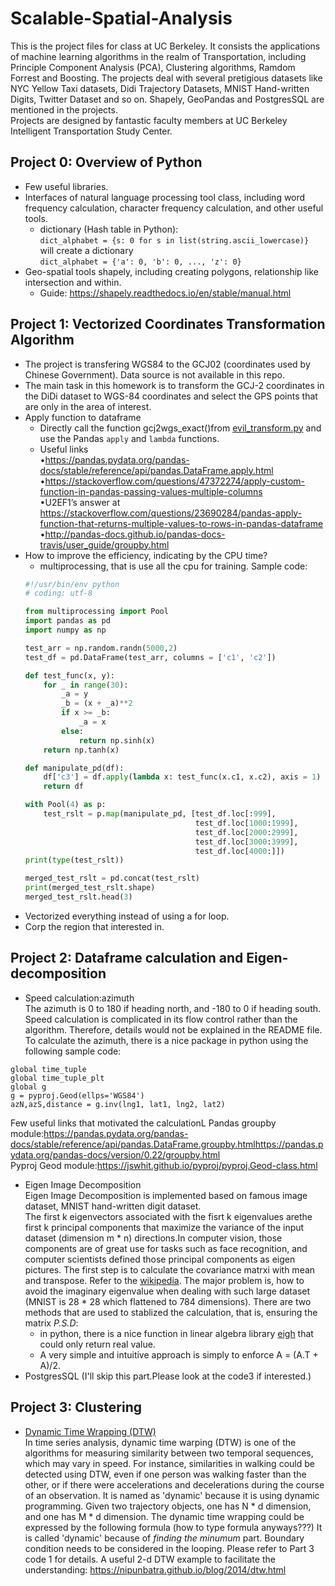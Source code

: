 # Scalable-Spatial-Analysis
This is the project files for class at UC Berkeley. It consists the applications of machine learning algorithms in the realm of Transportation, including Principle Component Analysis (PCA), Clustering algorithms, Ramdom Forrest and Boosting. The projects deal with several pretigious datasets like NYC Yellow Taxi datasets, Didi Trajectory Datasets, MNIST Hand-written Digits, Twitter Dataset and so on. Shapely, GeoPandas and PostgresSQL are mentioned in the projects.  
Projects are designed by fantastic faculty members at UC Berkeley Intelligent Transportation Study Center.
## Project 0: Overview of Python
* Few useful libraries.
* Interfaces of natural language processing tool class, including word frequency calculation, character frequency calculation, and other useful tools.   
  * dictionary (Hash table in Python):    
  ``` dict_alphabet = {s: 0 for s in list(string.ascii_lowercase)} ```    
  will create a dictionary    
  ```dict_alphabet = {'a': 0, 'b': 0, ..., 'z': 0}```    
* Geo-spatial tools shapely, including creating polygons, relationship like intersection and within.
  * Guide: https://shapely.readthedocs.io/en/stable/manual.html
## Project 1: Vectorized Coordinates Transformation Algorithm
* The project is transfering WGS84 to the GCJ02 (coordinates used by Chinese Government). Data source is not available in this repo.
* The main task in this homework is to transform the GCJ-2 coordinates in the DiDi dataset to WGS-84 coordinates and select the GPS points that are only in the area of interest.
* Apply function to dataframe
  * Directly call the function gcj2wgs_exact()from [evil_transform.py](https://github.com/googollee/eviltransform) and use the Pandas ```apply``` and ```lambda``` functions.
  * Useful links    
  •https://pandas.pydata.org/pandas-docs/stable/reference/api/pandas.DataFrame.apply.html    
  •https://stackoverflow.com/questions/47372274/apply-custom-function-in-pandas-passing-values-multiple-columns     
  •U2EF1’s  answer  at https://stackoverflow.com/questions/23690284/pandas-apply-function-that-returns-multiple-values-to-rows-in-pandas-dataframe    
  •http://pandas-docs.github.io/pandas-docs-travis/user_guide/groupby.html     
* How to improve the efficiency, indicating by the CPU time?
  * multiprocessing, that is use all the cpu for training. Sample code:
  ``` python
  #!/usr/bin/env python
  # coding: utf-8

  from multiprocessing import Pool
  import pandas as pd
  import numpy as np

  test_arr = np.random.randn(5000,2)
  test_df = pd.DataFrame(test_arr, columns = ['c1', 'c2'])

  def test_func(x, y):
      for _ in range(30):
          _a = y
          _b = (x + _a)**2
          if x >= _b:
              _a = x
          else:
              return np.sinh(x)
      return np.tanh(x)

  def manipulate_pd(df):
      df['c3'] = df.apply(lambda x: test_func(x.c1, x.c2), axis = 1)
      return df

  with Pool(4) as p:
      test_rslt = p.map(manipulate_pd, [test_df.loc[:999], 
                                        test_df.loc[1000:1999], 
                                        test_df.loc[2000:2999],
                                        test_df.loc[3000:3999],
                                        test_df.loc[4000:]])
  print(type(test_rslt))

  merged_test_rslt = pd.concat(test_rslt)
  print(merged_test_rslt.shape)
  merged_test_rslt.head(3)

 * Vectorized everything instead of using a for loop.
 * Corp the region that interested in.
## Project 2: Dataframe calculation and Eigen-decomposition
* Speed calculation:azimuth    
The azimuth is 0 to 180 if heading north, and -180 to 0 if heading south. Speed calculation is complicated in its flow control rather than the algorithm. Therefore, details would not be explained in the README file.   
To calculate the azimuth, there is a nice package in python using the following sample code:
```
global time_tuple
global time_tuple_plt
global g
g = pyproj.Geod(ellps='WGS84')
azN,azS,distance = g.inv(lng1, lat1, lng2, lat2)
```
Few useful links that motivated the calculationL
Pandas groupby module:https://pandas.pydata.org/pandas-docs/stable/reference/api/pandas.DataFrame.groupby.htmlhttps://pandas.pydata.org/pandas-docs/version/0.22/groupby.html   
Pyproj Geod module:https://jswhit.github.io/pyproj/pyproj.Geod-class.html    
* Eigen Image Decomposition   
Eigen Image Decomposition is implemented based on famous image dataset, MNIST hand-written digit dataset.   
The  first k eigenvectors associated  with  the  fisrt k eigenvalues arethe first k principal  components that maximize the variance of the input dataset (dimension m * n) directions.In computer vision, those components are of great use for tasks such as face recognition, and computer scientists defined those principal components as eigen pictures.
The first step is to calculate the covariance matrxi with mean and transpose. Refer to the [wikipedia](https://en.wikipedia.org/wiki/Covariance_matrix). The major problem is, how to avoid the imaginary eigenvalue when dealing with such large dataset (MNIST is 28 * 28 which flattened to 784 dimensions). There are two methods that are used to stablized the calculation, that is, ensuring the matrix *P.S.D*:   
  - in python, there is a nice function in linear algebra library [eigh](https://docs.scipy.org/doc/numpy/reference/generated/numpy.linalg.eigh.html) that could only return real value.   
  - A very simple and intuitive approach is simply to enforce A = (A.T + A)/2.
* PostgresSQL (I'll skip this part.Please look at the code3 if interested.)
## Project 3: Clustering
* [Dynamic Time Wrapping (DTW)](https://en.wikipedia.org/wiki/Dynamic_time_warping)    
In time series analysis, dynamic time warping (DTW) is one of the algorithms for measuring similarity between two temporal sequences, which may vary in speed. For instance, similarities in walking could be detected using DTW, even if one person was walking faster than the other, or if there were accelerations and decelerations during the course of an observation.
It is named as 'dynamic' because it is using dynamic programming. Given two trajectory objects,  one has N * d dimension, and one has M * d dimension. The dynamic time wrapping could be expressed by the following formula (how to type formula anyways???)
It is called 'dynamic' because of *finding the minumum* part. Boundary condition needs to be considered in the looping. Please refer to Part 3 code 1 for details.
A useful 2-d DTW example to facilitate the understanding: https://nipunbatra.github.io/blog/2014/dtw.html

